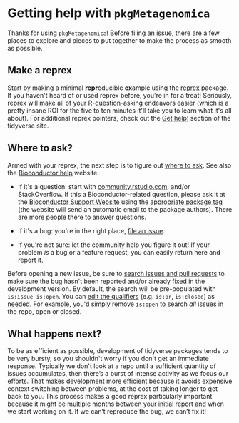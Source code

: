 # Getting help with `pkgMetagenomica`

Thanks for using `pkgMetagenomica`!
Before filing an issue, there are a few places to explore and pieces to put together to make the process as smooth as possible.

## Make a reprex

Start by making a minimal **repr**oducible **ex**ample using the  [reprex](https://reprex.tidyverse.org/) package.
If you haven't heard of or used reprex before, you're in for a treat!
Seriously, reprex will make all of your R-question-asking endeavors easier (which is a pretty insane ROI for the five to ten minutes it'll take you to learn what it's all about).
For additional reprex pointers, check out the [Get help!](https://www.tidyverse.org/help/) section of the tidyverse site.

## Where to ask?

Armed with your reprex, the next step is to figure out [where to ask](https://www.tidyverse.org/help/#where-to-ask). See also the [Bioconductor help](http://bioconductor.org/help/) website.

*   If it's a question: start with [community.rstudio.com](https://community.rstudio.com/), and/or StackOverflow. If this a Bioconductor-related question, please ask it at the [Bioconductor Support Website](https://support.bioconductor.org/) using the [appropriate package tag](https://support.bioconductor.org/t/pkgMetagenomica) (the website will send an automatic email to the package authors). There are more people there to answer questions.

*   If it's a bug: you're in the right place, [file an issue](https://github.com/ehatl/pkgMetagenomica/issues/new).

*   If you're not sure: let the community help you figure it out!
    If your problem _is_ a bug or a feature request, you can easily return here and report it.

Before opening a new issue, be sure to [search issues and pull requests](https://github.com/ehatl/pkgMetagenomica/issues) to make sure the bug hasn't been reported and/or already fixed in the development version.
By default, the search will be pre-populated with `is:issue is:open`.
You can [edit the qualifiers](https://help.github.com/articles/searching-issues-and-pull-requests/)  (e.g. `is:pr`, `is:closed`) as needed.
For example, you'd simply remove `is:open` to search _all_ issues in the repo, open or closed.

## What happens next?

To be as efficient as possible, development of tidyverse packages tends to be very bursty, so you shouldn't worry if you don't get an immediate response.
Typically we don't look at a repo until a sufficient quantity of issues accumulates, then there’s a burst of intense activity as we focus our efforts.
That makes development more efficient because it avoids expensive context switching between problems, at the cost of taking longer to get back to you.
This process makes a good reprex particularly important because it might be multiple months between your initial report and when we start working on it.
If we can’t reproduce the bug, we can’t fix it!

